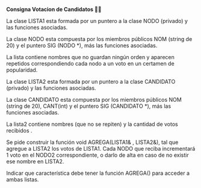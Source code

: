 **Consigna Votacion de Candidatos 👨‍⚖️**

La clase LISTA1 esta formada por un puntero a la clase NODO (privado) y las funciones asociadas.

La clase NODO esta compuesta por los miembros públicos NOM (string de 20) y el puntero SIG (NODO *), más las funciones asociadas.

La lista contiene nombres que no guardan ningún orden y aparecen repetidos correspondiendo cada nodo a un voto en un certamen de popularidad.

La clase LISTA2 esta formada por un puntero a la clase CANDIDATO (privado) y las funciones asociadas.

La clase CANDIDATO esta compuesta por los miembros públicos NOM (string de 20), CANT(int) y el puntero SIG (CANDIDATO *), más las funciones asociadas.

La lista2 contiene nombres (que no se repiten) y la cantidad de votos recibidos .

Se pide construir la función void AGREGA(LISTA1& , LISTA2&), tal que agregue a LISTA2 los votos de LISTA1. Cada NODO que reciba incrementará 1 voto en el NODO2 correspondiente, o darlo de alta en caso de no existir ese nombre en LISTA2.

Indicar que característica debe tener la función AGREGA() para acceder a ambas listas.
